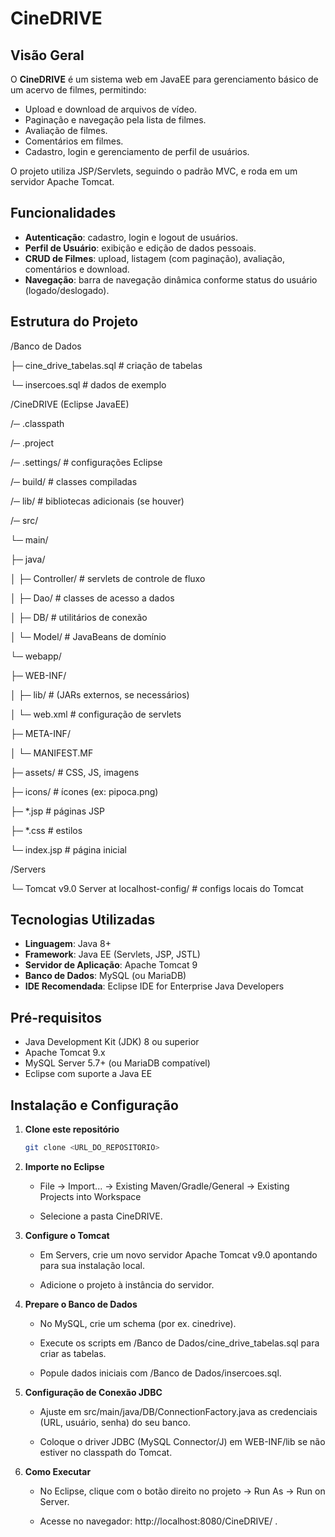 # CineDRIVE

## Visão Geral
O **CineDRIVE** é um sistema web em JavaEE para gerenciamento básico de um acervo de filmes, permitindo:
- Upload e download de arquivos de vídeo.
- Paginação e navegação pela lista de filmes.
- Avaliação de filmes.
- Comentários em filmes.
- Cadastro, login e gerenciamento de perfil de usuários.

O projeto utiliza JSP/Servlets, seguindo o padrão MVC, e roda em um servidor Apache Tomcat.

## Funcionalidades
- **Autenticação**: cadastro, login e logout de usuários.
- **Perfil de Usuário**: exibição e edição de dados pessoais.
- **CRUD de Filmes**: upload, listagem (com paginação), avaliação, comentários e download.
- **Navegação**: barra de navegação dinâmica conforme status do usuário (logado/deslogado).

## Estrutura do Projeto

 /Banco de Dados
 
 ├─ cine_drive_tabelas.sql # criação de tabelas 
 
 └─ insercoes.sql # dados de exemplo 

/CineDRIVE (Eclipse JavaEE) 

/─ .classpath 

/─ .project 

/─ .settings/ # configurações Eclipse 

/─ build/ # classes compiladas 

/─ lib/ # bibliotecas adicionais (se houver) 

/─ src/ 

└─ main/ 

├─ java/ 

│ ├─ Controller/ # servlets de controle de fluxo 

│ ├─ Dao/ # classes de acesso a dados 

│ ├─ DB/ # utilitários de conexão 

│ └─ Model/ # JavaBeans de domínio 

└─ webapp/ 

├─ WEB-INF/ 

│ ├─ lib/ # (JARs externos, se necessários) 

│ └─ web.xml # configuração de servlets 

├─ META-INF/ 

│ └─ MANIFEST.MF 

├─ assets/ # CSS, JS, imagens 

├─ icons/ # ícones (ex: pipoca.png) 

├─ *.jsp # páginas JSP 

├─ *.css # estilos 

└─ index.jsp # página inicial 

/Servers 

└─ Tomcat v9.0 Server at localhost-config/ # configs locais do Tomcat 

## Tecnologias Utilizadas
- **Linguagem**: Java 8+  
- **Framework**: Java EE (Servlets, JSP, JSTL)  
- **Servidor de Aplicação**: Apache Tomcat 9  
- **Banco de Dados**: MySQL (ou MariaDB)  
- **IDE Recomendada**: Eclipse IDE for Enterprise Java Developers  

## Pré-requisitos
- Java Development Kit (JDK) 8 ou superior  
- Apache Tomcat 9.x  
- MySQL Server 5.7+ (ou MariaDB compatível)  
- Eclipse com suporte a Java EE  

## Instalação e Configuração

1. **Clone este repositório**  
   ```bash
   git clone <URL_DO_REPOSITORIO>
   ```
2. **Importe no Eclipse**

	- File → Import... → Existing Maven/Gradle/General → Existing Projects into Workspace
	
	- Selecione a pasta CineDRIVE.

3. **Configure o Tomcat**

	- Em Servers, crie um novo servidor Apache Tomcat v9.0 apontando para sua instalação local.
	
	- Adicione o projeto à instância do servidor.

4. **Prepare o Banco de Dados**

	- No MySQL, crie um schema (por ex. cinedrive).
	
	- Execute os scripts em /Banco de Dados/cine_drive_tabelas.sql para criar as tabelas.
	
	- Popule dados iniciais com /Banco de Dados/insercoes.sql.

5. **Configuração de Conexão JDBC**

	- Ajuste em src/main/java/DB/ConnectionFactory.java as credenciais (URL, usuário, senha) do seu banco.
	
	- Coloque o driver JDBC (MySQL Connector/J) em WEB-INF/lib se não estiver no classpath do Tomcat.

6. **Como Executar**
	- No Eclipse, clique com o botão direito no projeto → Run As → Run on Server.
	
	- Acesse no navegador: http://localhost:8080/CineDRIVE/ .
